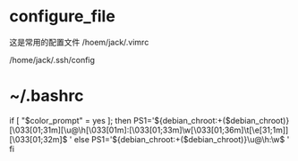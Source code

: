# configure_file
这是常用的配置文件
/hoem/jack/.vimrc

/home/jack/.ssh/config

# ~/.bashrc

if [ "$color_prompt" = yes ]; then
    PS1='${debian_chroot:+($debian_chroot)}\[\033[01;31m\][\u@\h\[\033[01m\]:\[\033[01;33m\]\w\[\033[01;36m\]\t\[\e[31;1m\]]\[\033[01;32m\]\$ '
else
    PS1='${debian_chroot:+($debian_chroot)}\u@\h:\w\$ '
fi
